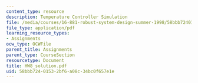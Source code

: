 ```yaml
---
content_type: resource
description: Temperature Controller Simulation
file: /media/courses/16-881-robust-system-design-summer-1998/58bbb72401532bf6a08c34bc0f657e1e_HW8_solution.pdf
file_type: application/pdf
learning_resource_types:
- Assignments
ocw_type: OCWFile
parent_title: Assignments
parent_type: CourseSection
resourcetype: Document
title: HW8_solution.pdf
uid: 58bbb724-0153-2bf6-a08c-34bc0f657e1e
---
```

